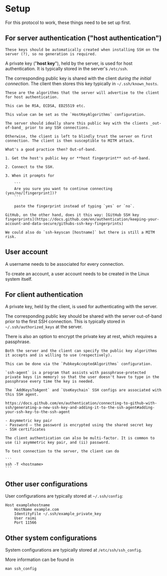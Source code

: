 # Setup

For this protocol to work, these things need to be set up first.

## For server authentication ("host authentication")

~~~admonish note
These keys should be automatically created when installing SSH on the server (?), so no generation is required.
~~~

A private key ("**host key**"), held by the server, is used for host authentication. It is typically stored in the server's `/etc/ssh`.

The corresponding public key is shared with the client _during the initial connection_. The client then stores this key typically in `~/.ssh/known_hosts`.

~~~admonish info title="Host key algorithms"
These are the algorithms that the server will advertise to the client for host authentication.

This can be RSA, ECDSA, ED25519 etc.

This value can be set as the `HostKeyAlgorithms` configuration.
~~~

~~~admonish warning title="Trust On First Use"
The server should ideally share this public key with the clients _out-of-band_ prior to any SSH connections.

Otherwise, the client is left to blindly trust the server on first connection. The client is then susceptible to MITM attack.

What's a good practice then? Out-of-band.

1. Get the host's public key or **host fingerprint** out-of-band.

2. Connect to the SSH.

3. When it prompts for

    ```
    Are you sure you want to continue connecting (yes/no/[fingerprint])?
    ```

    paste the fingerprint instead of typing `yes` or `no`.

GitHub, on the other hand, does it this way: [GitHub SSH key fingerprints](https://docs.github.com/en/authentication/keeping-your-account-and-data-secure/githubs-ssh-key-fingerprints)

We could also do `ssh-keyscan [hostname]` but there is still a MITM risk.
~~~

## User account

A username needs to be associated for every connection.

To create an account, a user account needs to be created in the Linux system itself.

## For client authentication

A private key, held by the client, is used for authenticating with the server.

The corresponding public key should be shared with the server out-of-band prior to the first SSH connection. This is typically stored in `~/.ssh/authorized_keys` at the server.

There is also an option to encrypt the private key at rest, which requires a passphrase.

~~~admonish info title="Accepted public key cryptography algorithms"
Both the server and the client can specify the public key algorithms it accepts and is willing to use (respectively).

This can be done via the `PubkeyAcceptedAlgorithms` configuration.
~~~

~~~admonish info title="Passphrase and ssh-agent"
`ssh-agent` is a program that assists with passphrase-protected private keys (in memory) so that the user doesn't have to type in the passphrase every time the key is needed.

The `AddKeysToAgent` and `UseKeychain` SSH configs are associated with this SSH agent.

https://docs.github.com/en/authentication/connecting-to-github-with-ssh/generating-a-new-ssh-key-and-adding-it-to-the-ssh-agent#adding-your-ssh-key-to-the-ssh-agent
~~~

~~~admonish note title="Client authentication methods"
- Asymmetric key pair
- Password — the password is encrypted using the shared secret key
- SSH certificates

The client authentication can also be multi-factor. It is common to use (i) asymmetric key pair, and (ii) password.
~~~

~~~admonish tip title="Test connection"
To test connection to the server, the client can do

```
ssh -T <hostname>
```
~~~

## Other user configurations

User configurations are typically stored at `~/.ssh/config`:

```config
Host examplehostname
    HostName example.com
    IdentityFile ~/.ssh/example_private_key
    User raimi
    Port 11566
```

## Other system configurations

System configurations are typically stored at `/etc/ssh/ssh_config`.

More information can be found in

```
man ssh_config
```
